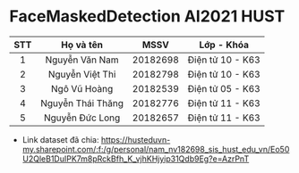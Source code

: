 # FaceMaskedDetection AI2021 HUST 

|  STT  |     Họ và tên      |    MSSV     |      Lớp - Khóa     |
|:-----:|:------------------:|:-----------:|:-------------------:|   
|  1    |  Nguyễn Văn Nam    |  20182698   |  Điện tử 10 - K63   |
|  2    |  Nguyễn Việt Thi   |  20182798   |  Điện tử 10 - K63   |
|  3    |  Ngô Vũ Hoàng      |  20182539   |  Điện tử 05 - K63   |
|  4    |  Nguyễn Thái Thăng |  20182776   |  Điện tử 11 - K63   |
|  5    |  Nguyễn Đức Long   |  20182657   |  Điện tử 11 - K63   |

* Link dataset đã chia: https://husteduvn-my.sharepoint.com/:f:/g/personal/nam_nv182698_sis_hust_edu_vn/Eo50U2QleB1DuIPK7m8pRckBfh_K_vjhKHjyip31Qdb9Eg?e=AzrPnT
